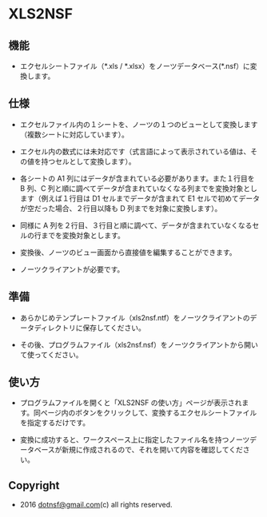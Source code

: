 # XLS2NSF

## 機能

- エクセルシートファイル（\*.xls / \*.xlsx）をノーツデータベース(\*.nsf）に変換します。

## 仕様

- エクセルファイル内の１シートを、ノーツの１つのビューとして変換します（複数シートに対応しています）。

- エクセル内の数式には未対応です（式言語によって表示されている値は、その値を持つセルとして変換します）。

- 各シートの A1 列にはデータが含まれている必要があります。また１行目を B 列、C 列と順に調べてデータが含まれていなくなる列までを変換対象とします（例えば１行目は D1 セルまでデータが含まれて E1 セルで初めてデータが空だった場合、２行目以降も D 列までを対象に変換します）。

- 同様に A 列を２行目、３行目と順に調べて、データが含まれていなくなるセルの行までを変換対象とします。

- 変換後、ノーツのビュー画面から直接値を編集することができます。

- ノーツクライアントが必要です。

## 準備

- あらかじめテンプレートファイル（xls2nsf.ntf）をノーツクライアントのデータディレクトリに保存してください。

- その後、プログラムファイル（xls2nsf.nsf）をノーツクライアントから開いて使ってください。


## 使い方

- プログラムファイルを開くと「XLS2NSF の使い方」ページが表示されます。同ページ内のボタンをクリックして、変換するエクセルシートファイルを指定するだけです。

- 変換に成功すると、ワークスペース上に指定したファイル名を持つノーツデータベースが新規に作成されるので、それを開いて内容を確認してください。

## Copyright

- 2016 dotnsf@gmail.com(c) all rights reserved.


